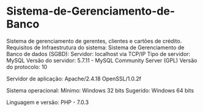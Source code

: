 # Sistema-de-Gerenciamento-de-Banco
Sistema de gerenciamento de gerentes, clientes e cartões de crédito.
Requisitos de Infraestrutura do sistema:
Sistema de Gerenciamento de Banco de dados (SGBD): 
Servidor: localhost via TCP/IP
Tipo de servidor: MySQL
Versão do servidor: 5.7.11 - MySQL Community Server (GPL)
Versão do protocolo: 10

Servidor de aplicação:
Apache/2.4.18 
OpenSSL/1.0.2f 

Sistema operacional:
Mínimo: Windows 32 bits
Sugerido: Windows 64 bits

Linguagem e versão:
PHP - 7.0.3
